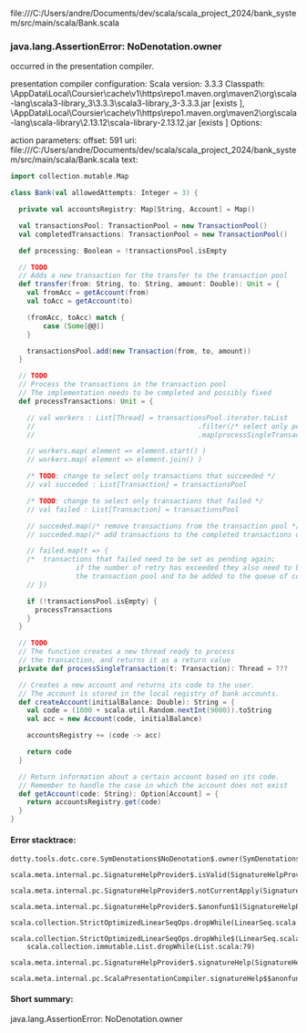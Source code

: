 file:///C:/Users/andre/Documents/dev/scala/scala_project_2024/bank_system/src/main/scala/Bank.scala
### java.lang.AssertionError: NoDenotation.owner

occurred in the presentation compiler.

presentation compiler configuration:
Scala version: 3.3.3
Classpath:
<HOME>\AppData\Local\Coursier\cache\v1\https\repo1.maven.org\maven2\org\scala-lang\scala3-library_3\3.3.3\scala3-library_3-3.3.3.jar [exists ], <HOME>\AppData\Local\Coursier\cache\v1\https\repo1.maven.org\maven2\org\scala-lang\scala-library\2.13.12\scala-library-2.13.12.jar [exists ]
Options:



action parameters:
offset: 591
uri: file:///C:/Users/andre/Documents/dev/scala/scala_project_2024/bank_system/src/main/scala/Bank.scala
text:
```scala
import collection.mutable.Map

class Bank(val allowedAttempts: Integer = 3) {

  private val accountsRegistry: Map[String, Account] = Map()

  val transactionsPool: TransactionPool = new TransactionPool()
  val completedTransactions: TransactionPool = new TransactionPool()

  def processing: Boolean = !transactionsPool.isEmpty

  // TODO
  // Adds a new transaction for the transfer to the transaction pool
  def transfer(from: String, to: String, amount: Double): Unit = {
    val fromAcc = getAccount(from)
    val toAcc = getAccount(to)

    (fromAcc, toAcc) match {
        case (Some[@@])
    }

    transactionsPool.add(new Transaction(from, to, amount))
  }

  // TODO
  // Process the transactions in the transaction pool
  // The implementation needs to be completed and possibly fixed
  def processTransactions: Unit = {

    // val workers : List[Thread] = transactionsPool.iterator.toList
    //                                        .filter(/* select only pending transactions */)
    //                                        .map(processSingleTransaction)

    // workers.map( element => element.start() )
    // workers.map( element => element.join() )

    /* TODO: change to select only transactions that succeeded */
    // val succeded : List[Transaction] = transactionsPool

    /* TODO: change to select only transactions that failed */
    // val failed : List[Transaction] = transactionsPool

    // succeded.map(/* remove transactions from the transaction pool */)
    // succeded.map(/* add transactions to the completed transactions queue */)

    // failed.map(t => {
    /*  transactions that failed need to be set as pending again;
                if the number of retry has exceeded they also need to be removed from
                the transaction pool and to be added to the queue of completed transactions */
    // })

    if (!transactionsPool.isEmpty) {
      processTransactions
    }
  }

  // TODO
  // The function creates a new thread ready to process
  // the transaction, and returns it as a return value
  private def processSingleTransaction(t: Transaction): Thread = ???

  // Creates a new account and returns its code to the user.
  // The account is stored in the local registry of bank accounts.
  def createAccount(initialBalance: Double): String = {
    val code = (1000 + scala.util.Random.nextInt(9000)).toString
    val acc = new Account(code, initialBalance)

    accountsRegistry += (code -> acc)

    return code
  }

  // Return information about a certain account based on its code.
  // Remember to handle the case in which the account does not exist
  def getAccount(code: String): Option[Account] = {
    return accountsRegistry.get(code)
  }
}

```



#### Error stacktrace:

```
dotty.tools.dotc.core.SymDenotations$NoDenotation$.owner(SymDenotations.scala:2607)
	scala.meta.internal.pc.SignatureHelpProvider$.isValid(SignatureHelpProvider.scala:83)
	scala.meta.internal.pc.SignatureHelpProvider$.notCurrentApply(SignatureHelpProvider.scala:96)
	scala.meta.internal.pc.SignatureHelpProvider$.$anonfun$1(SignatureHelpProvider.scala:48)
	scala.collection.StrictOptimizedLinearSeqOps.dropWhile(LinearSeq.scala:280)
	scala.collection.StrictOptimizedLinearSeqOps.dropWhile$(LinearSeq.scala:278)
	scala.collection.immutable.List.dropWhile(List.scala:79)
	scala.meta.internal.pc.SignatureHelpProvider$.signatureHelp(SignatureHelpProvider.scala:48)
	scala.meta.internal.pc.ScalaPresentationCompiler.signatureHelp$$anonfun$1(ScalaPresentationCompiler.scala:435)
```
#### Short summary: 

java.lang.AssertionError: NoDenotation.owner